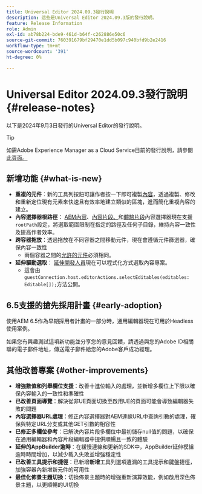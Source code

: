 ```yaml
---
title: Universal Editor 2024.09.3發行說明
description: 這些是Universal Editor 2024.09.3版的發行說明。
feature: Release Information
role: Admin
exl-id: ab78b224-bde9-461d-b64f-c262886e50c6
source-git-commit: 760391679bf29470e1dd5b097c940bfd9b2e2416
workflow-type: tm+mt
source-wordcount: '391'
ht-degree: 0%

---
```


# Universal Editor 2024.09.3發行說明 {#release-notes}

以下是2024年9月3日發行的Universal Editor的發行說明。

>[!TIP]
>
>如需Adobe Experience Manager as a Cloud Service目前的發行說明，請參閱[此頁面。](/help/release-notes/release-notes-cloud/release-notes-current.md)

## 新增功能 {#what-is-new}

* **重複的元件**：新的工具列按鈕可讓作者按一下即可複製[內容](/help/sites-cloud/authoring/universal-editor/authoring.md#duplicating-components)，透過複製、修改和重新定位現有元素來快速且有效率地建立類似的區塊，進而簡化重複內容的建立。
* **內容選擇器根路徑**： [AEM內容](/help/implementing/universal-editor/field-types.md#aem-content)、[內容片段、](/help/implementing/universal-editor/field-types.md#content-fragment)和[體驗片段](/help/implementing/universal-editor/field-types.md#experience-fragment)內容選擇器現在支援`rootPath`設定，將選取範圍限制在指定的路徑及任何子目錄，維持內容一致性及提高作者效率。
* **跨容器拖放**：透過拖放在不同容器之間移動元件，現在會遵循元件篩選器，確保內容一致性
   * 兩個容器之間的[允許的元件](/help/implementing/universal-editor/customizing.md#filtering-components)必須相同。
* **延伸驅動選取**： [延伸開發人員](/help/implementing/universal-editor/customizing.md#extending)現在可以程式化方式選取內容專案。
   * 這會由`guestConnection.host.editorActions.selectEditables(editables: Editable[]);`方法公開。

## 6.5支援的搶先採用計畫 {#early-adoption}

使用AEM 6.5作為早期採用者計畫的一部分時，通用編輯器現在可用於Headless使用案例。

如果您有興趣測試這項新功能並分享您的意見回饋，請透過與您的Adobe ID相關聯的電子郵件地址，傳送電子郵件給您的Adobe客戶成功經理。

## 其他改善專案 {#other-improvements}

* **增強數值和列舉欄位支援**：改善十進位輸入的處理，並新增多欄位上下限以確保內容輸入的一致性和準確性
* **已改善頁面導覽**：解決從非UE頁面切換至啟用UE的頁面可能會導致編輯器失敗的問題
* **內容選擇器URL處理**：修正內容選擇器對AEM連線URL中查詢引數的處理，確保與特定URL分支或其他GET引數的相容性
* **已修正多欄位參考**：已解決內容片段多欄位中最初儲存null值的問題，以確保在通用編輯器和內容片段編輯器中提供順暢且一致的體驗
* **延伸的AppBuilder逾時**：在緩慢連線和更新的SDK中，AppBuilder延伸模組逾時時間增加，以減少載入失敗並增強穩定性
* **已改善工具提示和捷徑**：已新增&#x200B;**新增**&#x200B;工具列選項遺漏的工具提示和鍵盤捷徑，加強容器內新增新元件的可用性
* **最佳化佈景主題切換**：切換佈景主題時的增強重新演算效能，例如啟用深色佈景主題，以更順暢的UI切換
